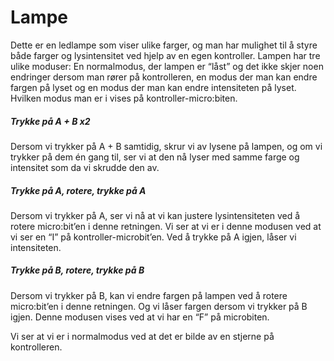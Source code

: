 # Lampe
Dette er en ledlampe som viser ulike farger, og man har mulighet til å styre både farger og lysintensitet ved hjelp av en egen kontroller. Lampen har tre ulike moduser: En normalmodus, der lampen er “låst” og det ikke skjer noen endringer dersom man rører på kontrolleren, en modus der man kan endre fargen på lyset og en modus der man kan endre intensiteten på lyset. Hvilken modus man er i vises på kontroller-micro:biten. 

##### Trykke på A + B x2
Dersom vi trykker på A + B samtidig, skrur vi av lysene på lampen, og om vi trykker på dem én gang til, ser vi at den nå lyser med samme farge og intensitet som da vi skrudde den av.

##### Trykke på A, rotere, trykke på A
Dersom vi trykker på A, ser vi nå at vi kan justere lysintensiteten ved å rotere micro:bit’en i denne retningen. Vi ser at vi er i denne modusen ved at vi ser en “I” på kontroller-microbit’en. Ved å trykke på A igjen, låser vi intensiteten.

##### Trykke på B, rotere, trykke på B
Dersom vi trykker på B, kan vi endre fargen på lampen ved å rotere micro:bit’en i denne retningen. Og vi låser fargen dersom vi trykker på B igjen. Denne modusen vises ved at vi har en “F” på microbiten. 

Vi ser at vi er i normalmodus ved at det er bilde av en stjerne på kontrolleren. 
